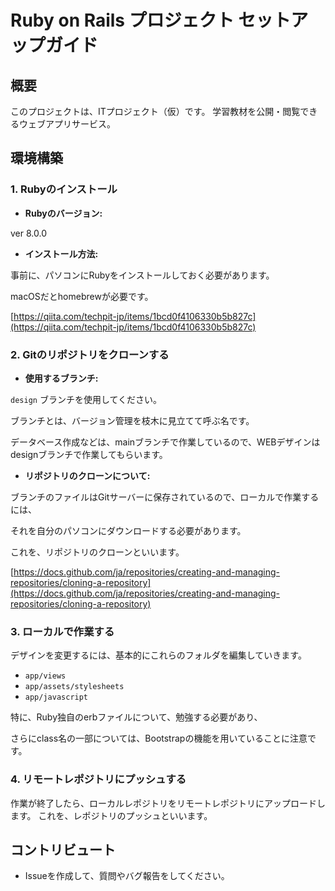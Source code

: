 # Ruby on Rails プロジェクト セットアップガイド

## 概要
このプロジェクトは、ITプロジェクト（仮）です。
学習教材を公開・閲覧できるウェブアプリサービス。

## 環境構築

### 1. Rubyのインストール
* **Rubyのバージョン:**

ver 8.0.0
* **インストール方法:**

事前に、パソコンにRubyをインストールしておく必要があります。

macOSだとhomebrewが必要です。

[https://qiita.com/techpit-jp/items/1bcd0f4106330b5b827c](https://qiita.com/techpit-jp/items/1bcd0f4106330b5b827c)

### 2. Gitのリポジトリをクローンする
* **使用するブランチ:**

`design` ブランチを使用してください。

ブランチとは、バージョン管理を枝木に見立てて呼ぶ名です。

データベース作成などは、mainブランチで作業しているので、WEBデザインはdesignブランチで作業してもらいます。
* **リポジトリのクローンについて:**

ブランチのファイルはGitサーバーに保存されているので、ローカルで作業するには、

それを自分のパソコンにダウンロードする必要があります。

これを、リポジトリのクローンといいます。

[https://docs.github.com/ja/repositories/creating-and-managing-repositories/cloning-a-repository](https://docs.github.com/ja/repositories/creating-and-managing-repositories/cloning-a-repository)

### 3. ローカルで作業する
デザインを変更するには、基本的にこれらのフォルダを編集していきます。

* `app/views`
* `app/assets/stylesheets`
* `app/javascript`

特に、Ruby独自のerbファイルについて、勉強する必要があり、

さらにclass名の一部については、Bootstrapの機能を用いていることに注意です。

### 4. リモートレポジトリにプッシュする
作業が終了したら、ローカルレポジトリをリモートレポジトリにアップロードします。
これを、レポジトリのプッシュといいます。

## コントリビュート
* Issueを作成して、質問やバグ報告をしてください。